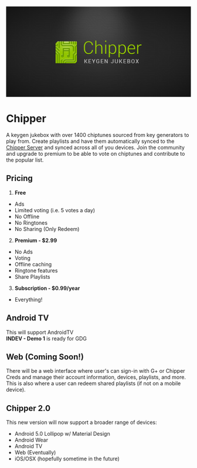 ![chipper icon](https://raw.githubusercontent.com/r0adkll/Chipper/gh-pages/images/play_banner.png?token=ABLhfDXswXm-c4JhV777KEQqqO4i2O1xks5Ujv1cwA%3D%3D)

Chipper
=======

A keygen jukebox with over 1400 chiptunes sourced from key generators to play from. Create playlists and have them automatically synced to the [Chipper Server](https://github.com/r0adkll/chipper-java-server) and synced across all of you devices. Join the community and upgrade to premium to be able to vote on chiptunes and contribute to the popular list.

## Pricing

1.  **Free**  
  - Ads
  - Limited voting (i.e. 5 votes a day)
  - No Offline
  - No Ringtones
  - No Sharing (Only Redeem)

2.  **Premium - $2.99**  
  - No Ads  
  - Voting  
  - Offline caching  
  - Ringtone features  
  - Share Playlists

3.  **Subscription - $0.99/year**  
  - Everything!

## Android TV

This will support AndroidTV  
__INDEV - Demo 1__ is ready for GDG

## Web (Coming Soon!)

There will be a web interface where user's can sign-in with G+ or Chipper Creds and manage their account information, devices, playlists, and more. This is also where a user can redeem shared playlists (if not on a mobile device).

## Chipper 2.0

This new version will now support a broader range of devices:

- Android 5.0 Lollipop w/ Material Design
- Android Wear
- Android TV
- Web (Eventually)
- iOS/OSX (hopefully sometime in the future)


